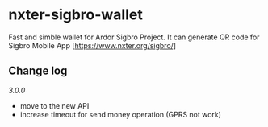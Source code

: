 # nxter-sigbro-wallet

Fast and simble wallet for Ardor Sigbro Project. It can generate QR code for Sigbro Mobile App [https://www.nxter.org/sigbro/] 

## Change log

*3.0.0*
 - move to the new API
 - increase timeout for send money operation (GPRS not work)